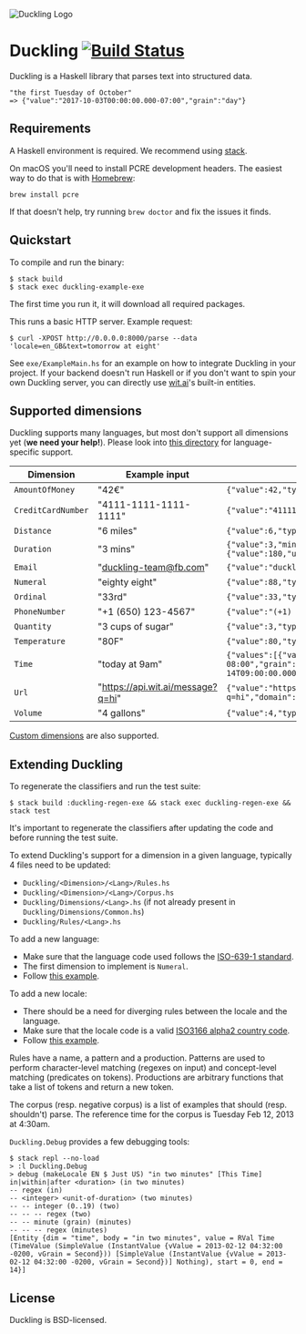 ![Duckling Logo](https://github.com/facebook/duckling/raw/master/logo.png)

# Duckling [![Build Status](https://travis-ci.org/facebook/duckling.svg?branch=master)](https://travis-ci.org/facebook/duckling)
Duckling is a Haskell library that parses text into structured data.

```
"the first Tuesday of October"
=> {"value":"2017-10-03T00:00:00.000-07:00","grain":"day"}
```

## Requirements
A Haskell environment is required. We recommend using
[stack](https://haskell-lang.org/get-started).

On macOS you'll need to install PCRE development headers.
The easiest way to do that is with [Homebrew](https://brew.sh/):
```
brew install pcre
```
If that doesn't help, try running `brew doctor` and fix
the issues it finds.

## Quickstart
To compile and run the binary:
```
$ stack build
$ stack exec duckling-example-exe
```
The first time you run it, it will download all required packages.

This runs a basic HTTP server. Example request:
```
$ curl -XPOST http://0.0.0.0:8000/parse --data 'locale=en_GB&text=tomorrow at eight'
```

See `exe/ExampleMain.hs` for an example on how to integrate Duckling in your
project.
If your backend doesn't run Haskell or if you don't want to spin your own Duckling server, you can directly use [wit.ai](https://wit.ai)'s built-in entities.

## Supported dimensions
Duckling supports many languages, but most don't support all dimensions yet
(**we need your help!**).
Please look into [this directory](https://github.com/facebook/duckling/blob/master/Duckling/Dimensions) for language-specific support.

| Dimension | Example input | Example value output
| --------- | ------------- | --------------------
| `AmountOfMoney` | "42€" | `{"value":42,"type":"value","unit":"EUR"}`
| `CreditCardNumber` | "4111-1111-1111-1111" | `{"value":"4111111111111111","issuer":"visa"}`
| `Distance` | "6 miles" | `{"value":6,"type":"value","unit":"mile"}`
| `Duration` | "3 mins" | `{"value":3,"minute":3,"unit":"minute","normalized":{"value":180,"unit":"second"}}`
| `Email` | "duckling-team@fb.com" | `{"value":"duckling-team@fb.com"}`
| `Numeral` | "eighty eight" | `{"value":88,"type":"value"}`
| `Ordinal` | "33rd" | `{"value":33,"type":"value"}`
| `PhoneNumber` | "+1 (650) 123-4567" | `{"value":"(+1) 6501234567"}`
| `Quantity` | "3 cups of sugar" | `{"value":3,"type":"value","product":"sugar","unit":"cup"}`
| `Temperature` | "80F" | `{"value":80,"type":"value","unit":"fahrenheit"}`
| `Time` | "today at 9am" | `{"values":[{"value":"2016-12-14T09:00:00.000-08:00","grain":"hour","type":"value"}],"value":"2016-12-14T09:00:00.000-08:00","grain":"hour","type":"value"}`
| `Url` | "https://api.wit.ai/message?q=hi" | `{"value":"https://api.wit.ai/message?q=hi","domain":"api.wit.ai"}`
| `Volume` | "4 gallons" | `{"value":4,"type":"value","unit":"gallon"}`

[Custom dimensions](https://github.com/facebook/duckling/blob/master/exe/CustomDimensionExample.hs) are also supported.

## Extending Duckling
To regenerate the classifiers and run the test suite:
```
$ stack build :duckling-regen-exe && stack exec duckling-regen-exe && stack test
```

It's important to regenerate the classifiers after updating the code and before
running the test suite.

To extend Duckling's support for a dimension in a given language, typically 4
files need to be updated:
* `Duckling/<Dimension>/<Lang>/Rules.hs`
* `Duckling/<Dimension>/<Lang>/Corpus.hs`
* `Duckling/Dimensions/<Lang>.hs` (if not already present in `Duckling/Dimensions/Common.hs`)
* `Duckling/Rules/<Lang>.hs`

To add a new language:
* Make sure that the language code used follows the [ISO-639-1 standard](https://en.wikipedia.org/wiki/List_of_ISO_639-1_codes).
* The first dimension to implement is `Numeral`.
* Follow [this example](https://github.com/facebook/duckling/commit/24d3f199768be970149412c95b1c1bf5d76f8240).

To add a new locale:
* There should be a need for diverging rules between the locale and the language.
* Make sure that the locale code is a valid [ISO3166 alpha2 country code](https://www.iso.org/obp/ui/#search/code/).
* Follow [this example](https://github.com/facebook/duckling/commit/1ab5f447d2635fe6d48887a501d333a52adff5b9).

Rules have a name, a pattern and a production.
Patterns are used to perform character-level matching (regexes on input) and
concept-level matching (predicates on tokens).
Productions are arbitrary functions that take a list of tokens and return a new
token.

The corpus (resp. negative corpus) is a list of examples that should (resp.
shouldn't) parse. The reference time for the corpus is Tuesday Feb 12, 2013 at
4:30am.

`Duckling.Debug` provides a few debugging tools:
```
$ stack repl --no-load
> :l Duckling.Debug
> debug (makeLocale EN $ Just US) "in two minutes" [This Time]
in|within|after <duration> (in two minutes)
-- regex (in)
-- <integer> <unit-of-duration> (two minutes)
-- -- integer (0..19) (two)
-- -- -- regex (two)
-- -- minute (grain) (minutes)
-- -- -- regex (minutes)
[Entity {dim = "time", body = "in two minutes", value = RVal Time (TimeValue (SimpleValue (InstantValue {vValue = 2013-02-12 04:32:00 -0200, vGrain = Second})) [SimpleValue (InstantValue {vValue = 2013-02-12 04:32:00 -0200, vGrain = Second})] Nothing), start = 0, end = 14}]
```

## License
Duckling is BSD-licensed.

